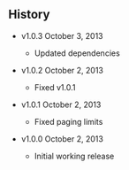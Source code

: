 ## History

- v1.0.3 October 3, 2013
	- Updated dependencies

- v1.0.2 October 2, 2013
	- Fixed v1.0.1

- v1.0.1 October 2, 2013
	- Fixed paging limits

- v1.0.0 October 2, 2013
	- Initial working release
